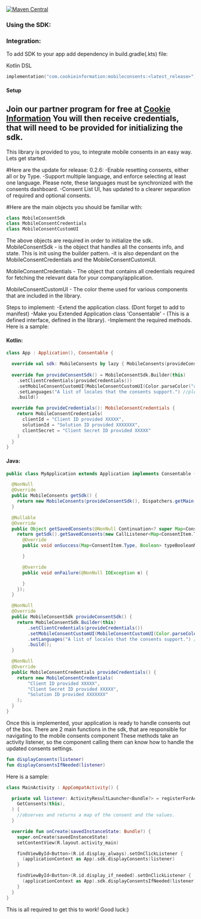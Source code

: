 [![Maven Central](https://img.shields.io/maven-central/v/com.cookieinformation/mobileconsents.svg?label=latest%20release)](https://search.maven.org/artifact/com.cookieinformation/mobileconsents)
### Using the SDK:
### Integration: 
To add SDK to your app add dependency in build.gradle(.kts) file:

Kotlin DSL
```kotlin
implementation("com.cookieinformation:mobileconsents:<latest_release>")
```
#### Setup

Join our partner program for free at [Cookie Information](https://cookieinformation.com/)
You will then receive credentials, that will need to be provided for initializing the sdk.
-----------------------------------------
This library is provided to you, to integrate mobile consents in an easy way.
Lets get started.

#Here are the update for release: 0.2.6:
-Enable resetting consents, either all or by Type.
-Support multiple language, and enforce selecting at least one language. Please note, these languages must be 
    synchronized with the consents dashboard.
-Consent List UI, has updated to a clearer separation of required and optional consents.


#Here are the main objects you should be familiar with:
```kotlin
class MobileConsentSdk
class MobileConsentCredentials
class MobileConsentCustomUI
```

The above objects are required in order to initialize the sdk.
MobileConsentSdk - is the object that handles all the consents info, and state. This is init using the builder pattern.
    -it is also dependant on the MobileConsentCredentials and the MobileConsentCustomUI.

MobileConsentCredentials - The object that contains all credentials required for fetching the relevant data for your company/application.

MobileConsentCustomUI - The color theme used for various components that are included in the library.

Steps to implement:
-Extend the application class. (Dont forget to add to manifest)
-Make you Extended Application class 'Consentable' - (This is a defined interface, defined in the library).
-Implement the required methods.
Here is a sample:

#### Kotlin:
```kotlin
class App : Application(), Consentable {

  override val sdk: MobileConsents by lazy { MobileConsents(provideConsentSdk()) }
  
  override fun provideConsentSdk() = MobileConsentSdk.Builder(this)
    .setClientCredentials(provideCredentials())
    .setMobileConsentCustomUI(MobileConsentCustomUI(Color.parseColor("any hexcode color string")))
    .setLanguages("A list of locales that the consents support.") //please ensure your consents are set to have the the corresponding translation on the dashboard.
    .build()

  override fun provideCredentials(): MobileConsentCredentials {
    return MobileConsentCredentials(
      clientId = "Client ID provided XXXXX",
      solutionId = "Solution ID provided XXXXXXX",
      clientSecret = "Client Secret ID provided XXXXX"
    )
  }
}
```
#### Java:
```java
public class MyApplication extends Application implements Consentable {

  @NonNull
  @Override
  public MobileConsents getSdk() {
    return new MobileConsents(provideConsentSdk(), Dispatchers.getMain());
  }

  @Nullable
  @Override
  public Object getSavedConsents(@NonNull Continuation<? super Map<ConsentItem.Type, Boolean>> continuation) {
    return getSdk().getSavedConsents(new CallListener<Map<ConsentItem.Type, Boolean>>() {
      @Override
      public void onSuccess(Map<ConsentItem.Type, Boolean> typeBooleanMap) {

      }

      @Override
      public void onFailure(@NonNull IOException e) {

      }
    });
  }

  @NonNull
  @Override
  public MobileConsentSdk provideConsentSdk() {
    return MobileConsentSdk.Builder(this)
        .setClientCredentials(provideCredentials())
        .setMobileConsentCustomUI(MobileConsentCustomUI(Color.parseColor("any hexcode color string")))
        .setLanguages("A list of locales that the consents support.") //please ensure your consents are set to have the the corresponding translation on the dashboard.
        .build();
  }

  @NonNull
  @Override
  public MobileConsentCredentials provideCredentials() {
    return new MobileConsentCredentials(
        "Client ID provided XXXXX",
        "Client Secret ID provided XXXXX",
        "Solution ID provided XXXXXXX"
    );
  }
}
```


Once this is implemented, your application is ready to handle consents out of the box.
There are 2 main functions in the sdk, that are responsible for navigating to the mobile consents component
These methods take an activity listener, so the component calling them can know how to handle the updated consents settings.
```kotlin
fun displayConsents(listener)
fun displayConsentsIfNeeded(listener)
```

Here is a sample:
```kotlin
class MainActivity : AppCompatActivity() {

  private val listener: ActivityResultLauncher<Bundle?> = registerForActivityResult(
    GetConsents(this),
  ) {
    //observes and returns a map of the consent and the values.
  }

  override fun onCreate(savedInstanceState: Bundle?) {
    super.onCreate(savedInstanceState)
    setContentView(R.layout.activity_main)

    findViewById<Button>(R.id.display_always).setOnClickListener {
      (applicationContext as App).sdk.displayConsents(listener)
    }

    findViewById<Button>(R.id.display_if_needed).setOnClickListener {
      (applicationContext as App).sdk.displayConsentsIfNeeded(listener)
    }
  }
}
```

This is all required to get this to work!
Good luck:)





